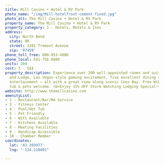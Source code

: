 ```yaml
---
title: Mill Casino • Hotel & RV Park
photo_name: "/img/Mill-hotelfront-cement-fixed.jpg"
photo_alt: The Mill Casino • Hotel & RV Park
property_name: The Mill Casino • Hotel & RV Park
property_category: 1 - Hotels, Motels & Inns
address:
  city: North Bend
  state: OR
  street: 3201 Tremont Avenue
  zip: '97459'
phone_toll_free: 800-953-4800
phone_local: 541-756-8800
units: 204
cost: 3 - $$$
property_description: Experience over 200 well-appointed rooms and suites in our Tower
  and Lodge, Las Vegas-style gaming excitement, five excellent dining venues and live
  entertainment – all with a great view along scenic Coos Bay. Free WiFi, pool, hot
  tub & pets welcome. <b>Enjoy 15% OFF Storm Watching Lodging Special!</b>
website: http://www.themillcasino.com
amenityList:
- 1 - Restaurant/Bar/Rm Service
- 3 - Fitness Center
- 4 - Pool/Hot Tub
- 5 - Pet Friendly
- 6 - WiFi Available
- 7 - Kitchens Available
- 8 - Meeting Facilities
- 9 - Handicap Accessible
- 10 - Chamber Member
coordinates:
  lat: '43.393977'
  lng: "-124.218401"

---
```

